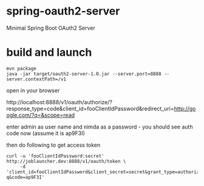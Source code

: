 # spring-oauth2-server
Minimal Spring Boot OAuth2 Server

# build and launch
```
mvn package
java -jar target/oauth2-server-1.0.jar --server.port=8888 --server.contextPath=/v1
```

open in your browser

http://localhost:8888/v1/oauth/authorize/?response_type=code&client_id=fooClientIdPassword&redirect_uri=http://google.com/?q=&scope=read

enter admin as user name and nimda as a password - you should see auth code now (assume it is ap9F3I)

then do following to get access token
```
curl -u 'fooClientIdPassword:secret' http://joblauncher.dev:8888/v1/oauth/token \
     -d 'client_id=fooClientIdPassword&client_secret=secret&grant_type=authorization_code&redirect_uri=http://google.com/?q&code=ap9F3I'
```
